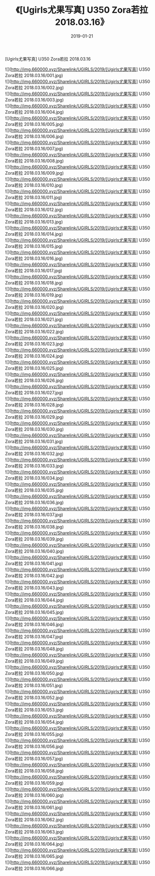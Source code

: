 ﻿---
layout: post
title:  《[Ugirls尤果写真] U350 Zora若拉 2018.03.16》
date:   2019-01-21
img: http://img.660000.xyz/Sharelink/UGIRLS/2019/[Ugirls尤果写真] U350 Zora若拉 2018.03.16/000.jpg
categories: [美女, 清纯, 唯美]
---

[Ugirls尤果写真] U350 Zora若拉 2018.03.16

 ![](http://img.660000.xyz/Sharelink/UGIRLS/2019/[Ugirls尤果写真] U350 Zora若拉 2018.03.16/001.jpg) <br>![](http://img.660000.xyz/Sharelink/UGIRLS/2019/[Ugirls尤果写真] U350 Zora若拉 2018.03.16/002.jpg) <br>![](http://img.660000.xyz/Sharelink/UGIRLS/2019/[Ugirls尤果写真] U350 Zora若拉 2018.03.16/003.jpg) <br>![](http://img.660000.xyz/Sharelink/UGIRLS/2019/[Ugirls尤果写真] U350 Zora若拉 2018.03.16/004.jpg) <br>![](http://img.660000.xyz/Sharelink/UGIRLS/2019/[Ugirls尤果写真] U350 Zora若拉 2018.03.16/005.jpg) <br>![](http://img.660000.xyz/Sharelink/UGIRLS/2019/[Ugirls尤果写真] U350 Zora若拉 2018.03.16/006.jpg) <br>![](http://img.660000.xyz/Sharelink/UGIRLS/2019/[Ugirls尤果写真] U350 Zora若拉 2018.03.16/007.jpg) <br>![](http://img.660000.xyz/Sharelink/UGIRLS/2019/[Ugirls尤果写真] U350 Zora若拉 2018.03.16/008.jpg) <br>![](http://img.660000.xyz/Sharelink/UGIRLS/2019/[Ugirls尤果写真] U350 Zora若拉 2018.03.16/009.jpg) <br>![](http://img.660000.xyz/Sharelink/UGIRLS/2019/[Ugirls尤果写真] U350 Zora若拉 2018.03.16/010.jpg) <br>![](http://img.660000.xyz/Sharelink/UGIRLS/2019/[Ugirls尤果写真] U350 Zora若拉 2018.03.16/011.jpg) <br>![](http://img.660000.xyz/Sharelink/UGIRLS/2019/[Ugirls尤果写真] U350 Zora若拉 2018.03.16/012.jpg) <br>![](http://img.660000.xyz/Sharelink/UGIRLS/2019/[Ugirls尤果写真] U350 Zora若拉 2018.03.16/013.jpg) <br>![](http://img.660000.xyz/Sharelink/UGIRLS/2019/[Ugirls尤果写真] U350 Zora若拉 2018.03.16/014.jpg) <br>![](http://img.660000.xyz/Sharelink/UGIRLS/2019/[Ugirls尤果写真] U350 Zora若拉 2018.03.16/015.jpg) <br>![](http://img.660000.xyz/Sharelink/UGIRLS/2019/[Ugirls尤果写真] U350 Zora若拉 2018.03.16/016.jpg) <br>![](http://img.660000.xyz/Sharelink/UGIRLS/2019/[Ugirls尤果写真] U350 Zora若拉 2018.03.16/017.jpg) <br>![](http://img.660000.xyz/Sharelink/UGIRLS/2019/[Ugirls尤果写真] U350 Zora若拉 2018.03.16/018.jpg) <br>![](http://img.660000.xyz/Sharelink/UGIRLS/2019/[Ugirls尤果写真] U350 Zora若拉 2018.03.16/019.jpg) <br>![](http://img.660000.xyz/Sharelink/UGIRLS/2019/[Ugirls尤果写真] U350 Zora若拉 2018.03.16/020.jpg) <br>![](http://img.660000.xyz/Sharelink/UGIRLS/2019/[Ugirls尤果写真] U350 Zora若拉 2018.03.16/021.jpg) <br>![](http://img.660000.xyz/Sharelink/UGIRLS/2019/[Ugirls尤果写真] U350 Zora若拉 2018.03.16/022.jpg) <br>![](http://img.660000.xyz/Sharelink/UGIRLS/2019/[Ugirls尤果写真] U350 Zora若拉 2018.03.16/023.jpg) <br>![](http://img.660000.xyz/Sharelink/UGIRLS/2019/[Ugirls尤果写真] U350 Zora若拉 2018.03.16/024.jpg) <br>![](http://img.660000.xyz/Sharelink/UGIRLS/2019/[Ugirls尤果写真] U350 Zora若拉 2018.03.16/025.jpg) <br>![](http://img.660000.xyz/Sharelink/UGIRLS/2019/[Ugirls尤果写真] U350 Zora若拉 2018.03.16/026.jpg) <br>![](http://img.660000.xyz/Sharelink/UGIRLS/2019/[Ugirls尤果写真] U350 Zora若拉 2018.03.16/027.jpg) <br>![](http://img.660000.xyz/Sharelink/UGIRLS/2019/[Ugirls尤果写真] U350 Zora若拉 2018.03.16/028.jpg) <br>![](http://img.660000.xyz/Sharelink/UGIRLS/2019/[Ugirls尤果写真] U350 Zora若拉 2018.03.16/029.jpg) <br>![](http://img.660000.xyz/Sharelink/UGIRLS/2019/[Ugirls尤果写真] U350 Zora若拉 2018.03.16/030.jpg) <br>![](http://img.660000.xyz/Sharelink/UGIRLS/2019/[Ugirls尤果写真] U350 Zora若拉 2018.03.16/031.jpg) <br>![](http://img.660000.xyz/Sharelink/UGIRLS/2019/[Ugirls尤果写真] U350 Zora若拉 2018.03.16/032.jpg) <br>![](http://img.660000.xyz/Sharelink/UGIRLS/2019/[Ugirls尤果写真] U350 Zora若拉 2018.03.16/033.jpg) <br>![](http://img.660000.xyz/Sharelink/UGIRLS/2019/[Ugirls尤果写真] U350 Zora若拉 2018.03.16/034.jpg) <br>![](http://img.660000.xyz/Sharelink/UGIRLS/2019/[Ugirls尤果写真] U350 Zora若拉 2018.03.16/035.jpg) <br>![](http://img.660000.xyz/Sharelink/UGIRLS/2019/[Ugirls尤果写真] U350 Zora若拉 2018.03.16/036.jpg) <br>![](http://img.660000.xyz/Sharelink/UGIRLS/2019/[Ugirls尤果写真] U350 Zora若拉 2018.03.16/037.jpg) <br>![](http://img.660000.xyz/Sharelink/UGIRLS/2019/[Ugirls尤果写真] U350 Zora若拉 2018.03.16/038.jpg) <br>![](http://img.660000.xyz/Sharelink/UGIRLS/2019/[Ugirls尤果写真] U350 Zora若拉 2018.03.16/039.jpg) <br>![](http://img.660000.xyz/Sharelink/UGIRLS/2019/[Ugirls尤果写真] U350 Zora若拉 2018.03.16/040.jpg) <br>![](http://img.660000.xyz/Sharelink/UGIRLS/2019/[Ugirls尤果写真] U350 Zora若拉 2018.03.16/041.jpg) <br>![](http://img.660000.xyz/Sharelink/UGIRLS/2019/[Ugirls尤果写真] U350 Zora若拉 2018.03.16/042.jpg) <br>![](http://img.660000.xyz/Sharelink/UGIRLS/2019/[Ugirls尤果写真] U350 Zora若拉 2018.03.16/043.jpg) <br>![](http://img.660000.xyz/Sharelink/UGIRLS/2019/[Ugirls尤果写真] U350 Zora若拉 2018.03.16/044.jpg) <br>![](http://img.660000.xyz/Sharelink/UGIRLS/2019/[Ugirls尤果写真] U350 Zora若拉 2018.03.16/045.jpg) <br>![](http://img.660000.xyz/Sharelink/UGIRLS/2019/[Ugirls尤果写真] U350 Zora若拉 2018.03.16/046.jpg) <br>![](http://img.660000.xyz/Sharelink/UGIRLS/2019/[Ugirls尤果写真] U350 Zora若拉 2018.03.16/047.jpg) <br>![](http://img.660000.xyz/Sharelink/UGIRLS/2019/[Ugirls尤果写真] U350 Zora若拉 2018.03.16/048.jpg) <br>![](http://img.660000.xyz/Sharelink/UGIRLS/2019/[Ugirls尤果写真] U350 Zora若拉 2018.03.16/049.jpg) <br>![](http://img.660000.xyz/Sharelink/UGIRLS/2019/[Ugirls尤果写真] U350 Zora若拉 2018.03.16/050.jpg) <br>![](http://img.660000.xyz/Sharelink/UGIRLS/2019/[Ugirls尤果写真] U350 Zora若拉 2018.03.16/051.jpg) <br>![](http://img.660000.xyz/Sharelink/UGIRLS/2019/[Ugirls尤果写真] U350 Zora若拉 2018.03.16/052.jpg) <br>![](http://img.660000.xyz/Sharelink/UGIRLS/2019/[Ugirls尤果写真] U350 Zora若拉 2018.03.16/053.jpg) <br>![](http://img.660000.xyz/Sharelink/UGIRLS/2019/[Ugirls尤果写真] U350 Zora若拉 2018.03.16/054.jpg) <br>![](http://img.660000.xyz/Sharelink/UGIRLS/2019/[Ugirls尤果写真] U350 Zora若拉 2018.03.16/055.jpg) <br>![](http://img.660000.xyz/Sharelink/UGIRLS/2019/[Ugirls尤果写真] U350 Zora若拉 2018.03.16/056.jpg) <br>![](http://img.660000.xyz/Sharelink/UGIRLS/2019/[Ugirls尤果写真] U350 Zora若拉 2018.03.16/057.jpg) <br>![](http://img.660000.xyz/Sharelink/UGIRLS/2019/[Ugirls尤果写真] U350 Zora若拉 2018.03.16/058.jpg) <br>![](http://img.660000.xyz/Sharelink/UGIRLS/2019/[Ugirls尤果写真] U350 Zora若拉 2018.03.16/059.jpg) <br>![](http://img.660000.xyz/Sharelink/UGIRLS/2019/[Ugirls尤果写真] U350 Zora若拉 2018.03.16/060.jpg) <br>![](http://img.660000.xyz/Sharelink/UGIRLS/2019/[Ugirls尤果写真] U350 Zora若拉 2018.03.16/061.jpg) <br>![](http://img.660000.xyz/Sharelink/UGIRLS/2019/[Ugirls尤果写真] U350 Zora若拉 2018.03.16/062.jpg) <br>![](http://img.660000.xyz/Sharelink/UGIRLS/2019/[Ugirls尤果写真] U350 Zora若拉 2018.03.16/063.jpg) <br>![](http://img.660000.xyz/Sharelink/UGIRLS/2019/[Ugirls尤果写真] U350 Zora若拉 2018.03.16/064.jpg) <br>![](http://img.660000.xyz/Sharelink/UGIRLS/2019/[Ugirls尤果写真] U350 Zora若拉 2018.03.16/065.jpg) <br>![](http://img.660000.xyz/Sharelink/UGIRLS/2019/[Ugirls尤果写真] U350 Zora若拉 2018.03.16/066.jpg) <br>